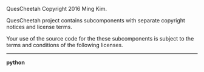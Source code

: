 QuesCheetah
Copyright 2016 Ming Kim.

QuesCheetah project contains subcomponents with separate copyright notices and license terms. 

Your use of the source code for the these subcomponents is subject to the terms and conditions of the following licenses.



---

**python**


